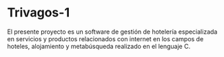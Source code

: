 # Trivagos-1

El presente proyecto es un software de gestión de hotelería especializada en servicios y productos relacionados con internet en los campos de hoteles, alojamiento y metabúsqueda realizado en el lenguaje C.
